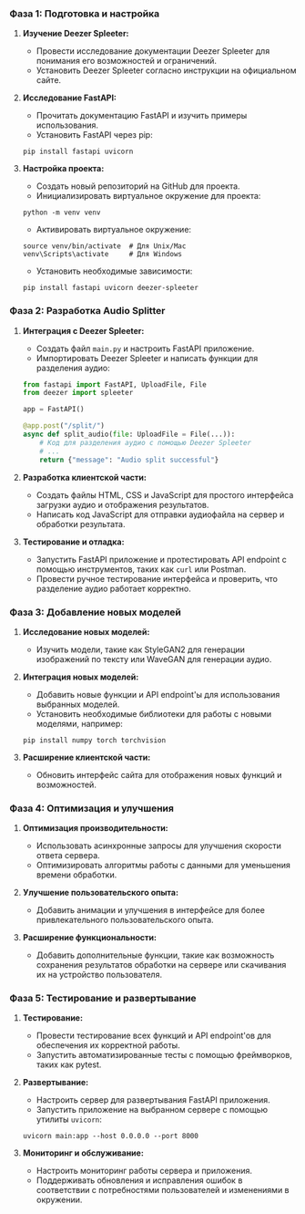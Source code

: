### Фаза 1: Подготовка и настройка

1. **Изучение Deezer Spleeter:**
   - Провести исследование документации Deezer Spleeter для понимания его возможностей и ограничений.
   - Установить Deezer Spleeter согласно инструкции на официальном сайте.

2. **Исследование FastAPI:**
   - Прочитать документацию FastAPI и изучить примеры использования.
   - Установить FastAPI через pip:

   ```
   pip install fastapi uvicorn
   ```

3. **Настройка проекта:**
   - Создать новый репозиторий на GitHub для проекта.
   - Инициализировать виртуальное окружение для проекта:

   ```
   python -m venv venv
   ```

   - Активировать виртуальное окружение:

   ```
   source venv/bin/activate  # Для Unix/Mac
   venv\Scripts\activate     # Для Windows
   ```

   - Установить необходимые зависимости:

   ```
   pip install fastapi uvicorn deezer-spleeter
   ```

### Фаза 2: Разработка Audio Splitter

1. **Интеграция с Deezer Spleeter:**
   - Создать файл `main.py` и настроить FastAPI приложение.
   - Импортировать Deezer Spleeter и написать функции для разделения аудио:

   ```python
   from fastapi import FastAPI, UploadFile, File
   from deezer import spleeter

   app = FastAPI()

   @app.post("/split/")
   async def split_audio(file: UploadFile = File(...)):
       # Код для разделения аудио с помощью Deezer Spleeter
       # ...
       return {"message": "Audio split successful"}
   ```

2. **Разработка клиентской части:**
   - Создать файлы HTML, CSS и JavaScript для простого интерфейса загрузки аудио и отображения результатов.
   - Написать код JavaScript для отправки аудиофайла на сервер и обработки результата.

3. **Тестирование и отладка:**
   - Запустить FastAPI приложение и протестировать API endpoint с помощью инструментов, таких как `curl` или Postman.
   - Провести ручное тестирование интерфейса и проверить, что разделение аудио работает корректно.

### Фаза 3: Добавление новых моделей

1. **Исследование новых моделей:**
   - Изучить модели, такие как StyleGAN2 для генерации изображений по тексту или WaveGAN для генерации аудио.

2. **Интеграция новых моделей:**
   - Добавить новые функции и API endpoint'ы для использования выбранных моделей.
   - Установить необходимые библиотеки для работы с новыми моделями, например:

   ```
   pip install numpy torch torchvision
   ```

3. **Расширение клиентской части:**
   - Обновить интерфейс сайта для отображения новых функций и возможностей.

### Фаза 4: Оптимизация и улучшения

1. **Оптимизация производительности:**
   - Использовать асинхронные запросы для улучшения скорости ответа сервера.
   - Оптимизировать алгоритмы работы с данными для уменьшения времени обработки.

2. **Улучшение пользовательского опыта:**
   - Добавить анимации и улучшения в интерфейсе для более привлекательного пользовательского опыта.

3. **Расширение функциональности:**
   - Добавить дополнительные функции, такие как возможность сохранения результатов обработки на сервере или скачивания их на устройство пользователя.

### Фаза 5: Тестирование и развертывание

1. **Тестирование:**
   - Провести тестирование всех функций и API endpoint'ов для обеспечения их корректной работы.
   - Запустить автоматизированные тесты с помощью фреймворков, таких как pytest.

2. **Развертывание:**
   - Настроить сервер для развертывания FastAPI приложения.
   - Запустить приложение на выбранном сервере с помощью утилиты `uvicorn`:

   ```
   uvicorn main:app --host 0.0.0.0 --port 8000
   ```

3. **Мониторинг и обслуживание:**
   - Настроить мониторинг работы сервера и приложения.
   - Поддерживать обновления и исправления ошибок в соответствии с потребностями пользователей и изменениями в окружении.

